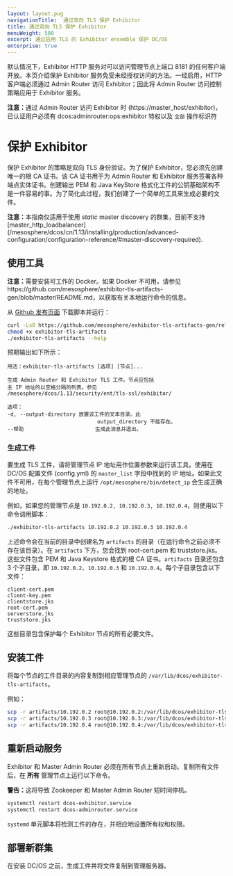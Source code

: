 ```yaml
---
layout: layout.pug
navigationTitle:  通过双向 TLS 保护 Exhibitor
title: 通过双向 TLS 保护 Exhibitor
menuWeight: 500
excerpt: 通过启用 TLS 的 Exhibitor ensemble 保护 DC/OS
enterprise: true
---
```

<!-- The source repository for this topic is https://github.com/dcos/dcos-docs-site -->

默认情况下，Exhibitor HTTP 服务对可以访问管理节点上端口 8181 的任何客户端开放。本页介绍保护 Exhibitor 服务免受未经授权访问的方法。一经启用，HTTP 客户端必须通过 Admin Router 访问 Exhibitor；因此将 Admin Router 访问控制策略应用于 Exhibitor 服务。

<p class="message--note"><strong>注意：</strong>通过 Admin Router 访问 Exhibitor 时 (https://master_host/exhibitor)，已认证用户必须有 <codei>dcos:adminrouter:ops:exhibitor</code> 特权以及 <code>全部</code> 操作标识符</p>

# 保护 Exhibitor

保护 Exhibitor 的策略是双向 TLS 身份验证。为了保护 Exhibitor，您必须先创建唯一的根 CA 证书。该 CA 证书用于为 Admin Router 和 Exhibitor 服务签署各种端点实体证书。创建输出 PEM 和 Java KeyStore 格式化工件的公钥基础架构不是一件容易的事。为了简化此过程，我们创建了一个简单的工具来生成必要的文件。

<p class="message--note"><strong>注意：</strong>本指南仅适用于使用 <i>static</i> master discovery 的群集，目前不支持 
[master_http_loadbalancer](/mesosphere/dcos/cn/1.13/installing/production/advanced-configuration/configuration-reference/#master-discovery-required).</p>

## 使用工具

<p class="message--note"><strong>注意：</strong>需要安装可工作的 Docker。如果 Docker 不可用，请参见 https://github.com/mesosphere/exhibitor-tls-artifacts-gen/blob/master/README.md，以获取有关本地运行命令的信息。</p>

从 <a href=https://github.com/mesosphere/exhibitor-tls-artifacts-gen/releases>Github 发布页面</a> 下载脚本并运行：

```sh
curl -LsO https://github.com/mesosphere/exhibitor-tls-artifacts-gen/releases/download/v0.4.0/exhibitor-tls-artifacts
chmod +x exhibitor-tls-artifacts
./exhibitor-tls-artifacts --help
```

预期输出如下所示：

    用法：exhibitor-tls-artifacts [选项] [节点]...

    生成 Admin Router 和 Exhibitor TLS 工件。节点应包括
    主 IP 地址的以空格分隔的列表。参见
    /mesosphere/dcos/1.13/security/ent/tls-ssl/exhibitor/

    选项：
    -d, --output-directory 放置该工件的文本目录。此
                                 output_directory 不能存在。
    --帮助                       生成此消息并退出。



### 生成工件
要生成 TLS 工件，请将管理节点 IP 地址用作位置参数来运行该工具。使用在 DC/OS 配置文件 (config.yml) 的 `master_list` 字段中找到的 IP 地址。如果此文件不可用，在每个管理节点上运行 `/opt/mesosphere/bin/detect_ip` 会生成正确的地址。

例如，如果您的管理节点是 `10.192.0.2, 10.192.0.3, 10.192.0.4`，则使用以下命令调用脚本：

```sh
./exhibitor-tls-artifacts 10.192.0.2 10.192.0.3 10.192.0.4
```

上述命令会在当前的目录中创建名为 `artifacts` 的目录（在运行命令之前必须不存在该目录）。在 `artifacts` 下方，您会找到 root-cert.pem 和 truststore.jks。这些文件包含 PEM 和 Java Keystore 格式的根 CA 证书。`artifacts` 目录还包含 3 个子目录，即 `10.192.0.2`、`10.192.0.3` 和 `10.192.0.4`。每个子目录包含以下文件：

    client-cert.pem
    client-key.pem
    clientstore.jks
    root-cert.pem
    serverstore.jks
    truststore.jks

这些目录包含保护每个 Exhibitor 节点的所有必要文件。

## 安装工件
将每个节点的工件目录的内容复制到相应管理节点的 `/var/lib/dcos/exhibitor-tls-artifacts`。

例如：

```sh
scp -r artifacts/10.192.0.2 root@10.192.0.2:/var/lib/dcos/exhibitor-tls-artifacts
scp -r artifacts/10.192.0.3 root@10.192.0.3:/var/lib/dcos/exhibitor-tls-artifacts
scp -r artifacts/10.192.0.4 root@10.192.0.4:/var/lib/dcos/exhibitor-tls-artifacts
```

## 重新启动服务

Exhibitor 和 Master Admin Router 必须在所有节点上重新启动。复制所有文件后，在 **所有** 管理节点上运行以下命令。

<p class="message--warning"><strong>警告：</strong>这将导致 Zookeeper 和 Master Admin Router 短时间停机。</p>

```sh
systemctl restart dcos-exhibitor.service
systemctl restart dcos-adminrouter.service
```

`systemd` 单元脚本将检测工件的存在，并相应地设置所有权和权限。

## 部署新群集

在安装 DC/OS 之前，生成工件并将文件复制到管理服务器。
